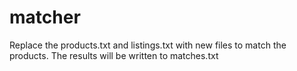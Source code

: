 # matcher
Replace the products.txt and listings.txt with new files to match the products.
The results will be written to matches.txt
